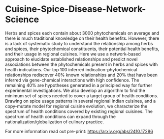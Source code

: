 # Cuisine-Spice-Disease-Network-Science

Herbs and spices each contain about 3000 phytochemicals on average and there is much traditional knowledge on their health benefits. However, there is a lack of systematic study to understand the relationship among herbs and spices, their phytochemical constituents, their potential health benefits, and their usage in regional cuisines. Here we use a network-based approach to elucidate established relationships and predict novel associations between the phytochemicals present in herbs and spices with health indications. Our top 100 inferred indication-phytochemical relationships rediscover 40% known relationships and 20% that have been inferred via gene-chemical interactions with high confidence. The remaining 40% are hypotheses generated in a principled way for further experimental investigations. We also develop an algorithm to find the minimum set of spices needed to cover a target group of health conditions. Drawing on spice usage patterns in several regional Indian cuisines, and a copy-mutate model for regional cuisine evolution, we characterize the spectrum of health conditions covered by existing regional cuisines. The spectrum of health conditions can expand through the nationalization/globalization of culinary practice.

For more information read out pre-print: https://arxiv.org/abs/2410.17286

